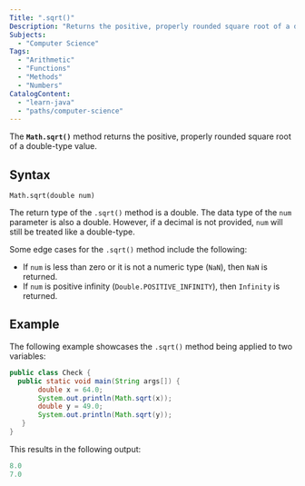 ```yaml
---
Title: ".sqrt()"
Description: "Returns the positive, properly rounded square root of a double-type value."
Subjects:
  - "Computer Science"
Tags:
  - "Arithmetic"
  - "Functions"
  - "Methods"
  - "Numbers"
CatalogContent:
  - "learn-java"
  - "paths/computer-science"
---
```


The **`Math.sqrt()`** method returns the positive, properly rounded square root of a double-type value.

## Syntax

```pseudo
Math.sqrt(double num)
```

The return type of the `.sqrt()` method is a double. The data type of the `num` parameter is also a double. However, if a decimal is not provided, `num` will still be treated like a double-type.

Some edge cases for the `.sqrt()` method include the following:

- If `num` is less than zero or it is not a numeric type (`NaN`), then `NaN` is returned.
- If `num` is positive infinity (`Double.POSITIVE_INFINITY`), then `Infinity` is returned.

## Example

The following example showcases the `.sqrt()` method being applied to two variables:

```java
public class Check {
  public static void main(String args[]) {
       double x = 64.0;
       System.out.println(Math.sqrt(x));
       double y = 49.0;
       System.out.println(Math.sqrt(y));
   }
}
```

This results in the following output:

```java
8.0
7.0
```
